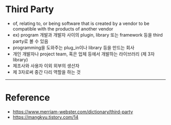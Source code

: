 # Third Party

- of, relating to, or being software that is created by a vendor to be compatible with the products of another vendor
- ex) program 개발과 개발자 사이의 plugin, library 또는 framework 등을 third party로 볼 수 있음
- programming을 도와주는 plug_in이나 library 등을 만드는 회사
- 개인 개발자나 project team, 혹은 업체 등에서 개발하는 라이브러리 (제 3자 library)
- 제조사와 사용자 이외 외부의 생산자
- 제 3자로써 중간 다리 역할을 하는 것

---

# Reference

- https://www.merriam-webster.com/dictionary/third-party
- https://mangkyu.tistory.com/14

